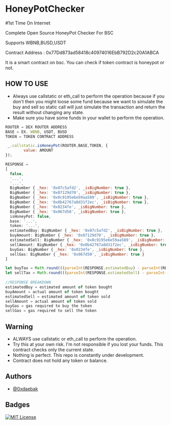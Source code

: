 
# HoneyPotChecker

#1st Time On Internet

Complete Open Source HoneyPot Checker For BSC

Supports WBNB,BUSD,USDT

Contract Address : 0x77Dd873ad58418c40974016EbB792D2c20A1ABCA

It is a smart contract on bsc. You can check if token contract is honeypot or not.


## HOW TO USE
- Always use callstatic or eth_call to perform the operation because if you don't then you might loose some fund because we want to simulate the buy and sell so static call will just simulate the transaction and return the result without changing any state.
- Make sure you have some funds in your wallet to perform the operation.

```javascript
ROUTER = DEX ROUTER ADDRESS
BASE = EX. WBNB, USDT, BUSD
TOKEN = TOKEN CONTRACT ADDRESS

 _.callstatic.isHoneyPot(ROUTER,BASE,TOKEN, {
        value: AMOUNT
});

RESPONSE =
[
  false,
  '...',
  '...',
  BigNumber { _hex: '0x07c5afd2', _isBigNumber: true },
  BigNumber { _hex: '0x07129d70', _isBigNumber: true },
  BigNumber { _hex: '0x0c9195e6e59aa589', _isBigNumber: true },
  BigNumber { _hex: '0x0b42767a8d31f2ec', _isBigNumber: true },
  BigNumber { _hex: '0x0234fe', _isBigNumber: true },
  BigNumber { _hex: '0x067d50', _isBigNumber: true },
  isHoneyPot: false,
  base: '...',
  token: '...',
  estimatedBuy: BigNumber { _hex: '0x07c5afd2', _isBigNumber: true },
  buyAmount: BigNumber { _hex: '0x07129d70', _isBigNumber: true },
  estimatedSell: BigNumber { _hex: '0x0c9195e6e59aa589', _isBigNumber: true },
  sellAmount: BigNumber { _hex: '0x0b42767a8d31f2ec', _isBigNumber: true },
  buyGas: BigNumber { _hex: '0x0234fe', _isBigNumber: true },
  sellGas: BigNumber { _hex: '0x067d50', _isBigNumber: true }
]

let buyTax = Math.round(((parseInt(RESPONSE.estimatedBuy) - parseInt(RESPONSE.buyAmount)) / parseInt(RESPONSE.estimatedbuy)) * 100);
let sellTax = Math.round(((parseInt(RESPONSE.estimatedSell) - parseInt(RESPONSE.sellAmount)) / parseInt(RESPONSE.estimatedSell)) * 100);
        
//RESPONSE BREAKDOWN 
estimatedBuy = estimated amount of token bought
buyAmount = actual amount of token bought
estimatedSell = estimated amount of token sold
sellAmount = actual amount of token sold
buyGas = gas required to buy the token
sellGas = gas required to sell the token

```





## Warning

- ALWAYS use callstatic or eth_call to perform the operation.
- Try this at your own risk. I'm not responsible if you lost your funds. This contract checks only the current state.
- Nothing is perfect. This repo is constantly under development.
- Contract does not hold any token or balance.

## Authors

- [@0xdaebak](https://www.github.com/0xdaebak)


## Badges

[![MIT License](https://img.shields.io/badge/License-MIT-green.svg)](https://choosealicense.com/licenses/mit/)
